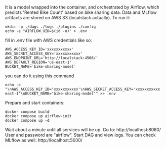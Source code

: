 It is a model wrapped into the container, and orchestrated by Airflow, which predicts 'Rented Bike Count' based on bike sharing​ data. Data and MLflow artifacts are stored on AWS S3 (localstack actually).
To run it:
```
mkdir -p ./dags ./logs ./plugins ./config
echo -e "AIRFLOW_UID=$(id -u)" > .env
```
fill in .env file with AWS credentials like so:
```
AWS_ACCESS_KEY_ID='xxxxxxxxxxx'
AWS_SECRET_ACCESS_KEY='xxxxxxxxxxx'
AWS_ENDPOINT_URL='http://localstack:4566/'
AWS_DEFAULT_REGION='us-east-1'
BUCKET_NAME='bike-sharing-model'
```
you can do it using this command
```
echo -e "\nAWS_ACCESS_KEY_ID='xxxxxxxxxxx'\nAWS_SECRET_ACCESS_KEY='xxxxxxxxxxx'\nAWS_ENDPOINT_URL='http://localstack:4566/'\nAWS_DEFAULT_REGION='us-east-1'\nBUCKET_NAME='bike-sharing-model'" >> .env
```
Prepare and start containers:

```
docker compose build
docker compose up airflow-init
docker compose up -d
```
Wait about a minute until all services will be up. Go to:
http://localhost:8080/ 
User and password are "airflow". Start DAG and view logs.
You can check MLflow as well: http://localhost:5000/
